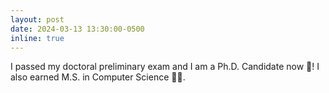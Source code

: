 ```yaml
---
layout: post
date: 2024-03-13 13:30:00-0500
inline: true
---
```


I passed my doctoral preliminary exam and I am a Ph.D. Candidate now 🎉! I also earned M.S. in Computer Science 👨‍🎓.